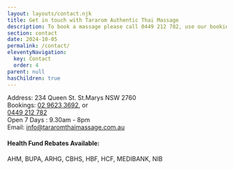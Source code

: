 ```yaml
---
layout: layouts/contact.njk
title: Get in touch with Tararom Authentic Thai Massage
description: To book a massage please call 0449 212 782, use our booking page or email info@tararomthaimassage.com.au. Tararom Authentic Thai Massage is located at 234 Queen St. St.Marys NSW 2760
section: contact
date: 2024-10-05
permalink: /contact/
eleventyNavigation:
  key: Contact
  order: 4
parent: null
hasChildren: true
---
```




  

<p>Address: 234 Queen St. St.Marys NSW 2760<br>
Bookings: <a title="Call Tararom Authentic Thai Massage" href="tel:+61296233692">02 9623 3692</a>, or<br>
<a title="Call Tararom Authentic Thai Massage" href="tel:+61449212782">0449 212 782</a><br>Open 7 Days : 9.30am - 8pm<br>
Email: <a href="mailto:info@tararomthaimassage.com.au">info@tararomthaimassage.com.au</a></p>




<h4>Health Fund Rebates Available:</h4>
<p>AHM, BUPA, ARHG, CBHS, HBF, HCF, MEDIBANK, NIB</p>
